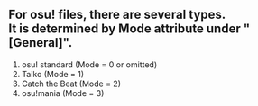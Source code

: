 For osu! files, there are several types.<br>
It is determined by Mode attribute under "[General]".
--
1. osu! standard (Mode = 0 or omitted)
2. Taiko (Mode = 1)
3. Catch the Beat (Mode = 2)
4. osu!mania (Mode = 3)
